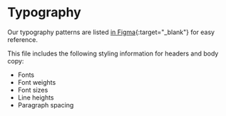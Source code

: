 # Typography

Our typography patterns are listed [in Figma](https://www.figma.com/file/Otn3wXzeK52f7gld41ZWIX/CivicActions-Brand-Library?type=design&node-id=2%3A1177&mode=design&t=KEphUT6PwI0oY4b3-1){:target="_blank"} for easy reference.

This file includes the following styling information for headers and body copy:

- Fonts
- Font weights
- Font sizes
- Line heights
- Paragraph spacing
